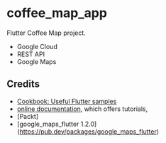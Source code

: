 # coffee_map_app

Flutter Coffee Map project.
- Google Cloud
- REST API
- Google Maps


## Credits
- [Cookbook: Useful Flutter samples](https://flutter.dev/docs/cookbook)
- [online documentation](https://flutter.dev/docs), which offers tutorials,
- [Packt] 
- [google_maps_flutter 1.2.0] (https://pub.dev/packages/google_maps_flutter)
